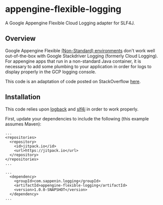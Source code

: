 # appengine-flexible-logging
A Google Appengine Flexible Cloud Logging adapter for SLF4J.

## Overview
Google Appengine Flexible [(Non-Standard) environments](https://cloud.google.com/appengine/docs/flexible/java/dev-java-only) don't work well out-of-the-box with Google Stackdriver Logging (formerly Cloud Logging).  For appengine apps that run in a non-standard Java container, it is necessary to add some plumbing to your application in order for logs to display properly in the GCP logging console.

This code is an adaptation of code posted on StackOverflow [here](http://stackoverflow.com/questions/37420400/how-do-i-map-my-java-app-logging-events-to-corresponding-cloud-logging-event-lev).

## Installation
This code relies upon [logback](http://logback.qos.ch/) and [slf4j](http://www.slf4j.org/) in order to work properly.  

First, update your dependencies to include the following (this example assumes Maven):

```
...
<repositories>
  <repository>
    <id>jitpack.io</id>
    <url>https://jitpack.io</url>
  </repository>
</repositories>
...

...
  <dependency>
    <groupId>com.sappenin.logging</groupId>
    <artifactId>appengine-flexible-logging</artifactId>
    <version>1.0.0-SNAPSHOT</version>
  </dependency>
...

```
